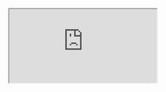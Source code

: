 <iframe src="https://docs.google.com/document/d/1XuRYWA-GgCQQVgQUyGDvADCq14apZ-jYXzkWEar4XQU/edit?usp=share_link"></iframe>
